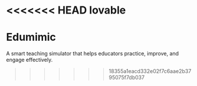 <<<<<<< HEAD
lovable
=======
# Edumimic
A smart teaching simulator that helps educators practice, improve, and engage effectively.
>>>>>>> 18355a1eacd332e02f7c6aae2b3795075f7db037
